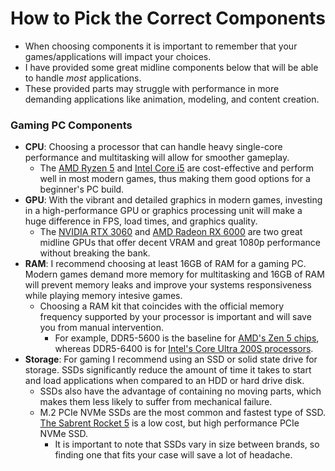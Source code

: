 # How to Pick the Correct Components
- When choosing components it is important to remember that your games/applications will impact your choices.
- I have provided some great midline components below that will be able to handle _most_ applications.
- These provided parts may struggle with performance in more demanding applications like animation, modeling, and content creation.
### Gaming PC Components
- **CPU**: Choosing a processor that can handle heavy single-core performance and multitasking will allow for smoother gameplay.
  - The [AMD Ryzen 5](https://www.pcmag.com/reviews/amd-ryzen-5-4500) and [Intel Core i5](https://www.pcmag.com/reviews/intel-core-i5-13600k) are cost-effective and perform well in most modern games, thus making them good options for a beginner's PC build.
- **GPU**: With the vibrant and detailed graphics in modern games, investing in a high-performance GPU or graphics processing unit will make a huge difference in FPS, load times, and graphics quality.
  - The [NVIDIA RTX 3060](https://www.tomshardware.com/reviews/nvidia-geforce-rtx-3060-review) and [AMD Radeon RX 6000](https://www.tomshardware.com/reviews/amd-radeon-rx-6600-review-xfx) are two great midline GPUs that offer decent VRAM and great 1080p performance without breaking the bank.
- **RAM**: I recommend choosing at least 16GB of RAM for a gaming PC. Modern games demand more memory for multitasking and 16GB of RAM will prevent memory leaks and improve your systems responsiveness while playing memory intesive games.
  - Choosing a RAM kit that coincides with the official memory frequency supported by your processor is important and will save you from manual intervention.
     - For example, DDR5-5600 is the baseline for [AMD's Zen 5 chips](https://en.wikipedia.org/wiki/Zen_5), whereas DDR5-6400 is for [Intel's Core Ultra 200S processors](https://www.pugetsystems.com/labs/articles/intel-core-ultra-200s-content-creation-review/?srsltid=AfmBOoq4o3HuplrLmfeVuy75oabC3eucqv7i722dKoHyWqFi1y6nwArt).
- **Storage**: For gaming I recommend using an SSD or solid state drive for storage. SSDs significantly reduce the amount of time it takes to start and load applications when compared to an HDD or hard drive disk.
  - SSDs also have the advantage of containing no moving parts, which makes them less likely to suffer from mechanical failure.
  - M.2 PCIe NVMe SSDs are the most common and fastest type of SSD. [The Sabrent Rocket 5](https://www.tomshardware.com/pc-components/ssds/sabrent-rocket-5-2tb-ssd-review) is a low cost, but high performance PCIe NVMe SSD.
    - It is important to note that SSDs vary in size between brands, so finding one that fits your case will save a lot of headache.

